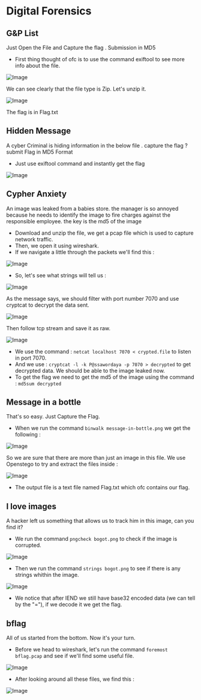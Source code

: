 # Digital Forensics 
## G&P List 
Just Open the File and Capture the flag . Submission in MD5

* First thing thought of ofc is to use the command exiftool to see more info about the file. 

![Image](./assets/Capture1.JPG)

We can see clearly that the file type is Zip. Let's unzip it. 

![Image](./assets/Capture2.JPG)

The flag is in Flag.txt 


## Hidden Message 
A cyber Criminal is hiding information in the below file . capture the flag ? submit Flag in MD5 Format

* Just use exiftool command and instantly get the flag 

![Image](./assets/Capture3.JPG)


## Cypher Anxiety 
An image was leaked from a babies store. the manager is so annoyed because he needs to identify the image to fire charges against the responsible employee. the key is the md5 of the image

* Download and unzip the file, we get a pcap file which is used to capture network traffic. 
* Then, we open it using wireshark. 
* If we navigate a little through the packets we'll find this : 

![Image](./assets/Capture4.JPG)

* So, let's see what strings will tell us : 

![Image](./assets/Capture5.JPG)

As the message says, we should filter with port number 7070 and use cryptcat to decrypt the data sent. 

![Image](./assets/Capture6.JPG)

Then follow tcp stream and save it as raw. 

![Image](./assets/Capture7.JPG)

* We use the command : ```netcat localhost 7070 < crypted.file``` to listen in port 7070.
* And we use : ```cryptcat -l -k P@ssawordaya -p 7070 > decrypted``` to get decrypted data. 
We should be able to the image leaked now. 
* To get the flag we need to get the md5 of the image using the command : ```md5sum decrypted```


## Message in a bottle
That's so easy. Just Capture the Flag.

* When we run the command ```binwalk message-in-bottle.png``` we get the following : 

![Image](./assets/Capture8.JPG)

So we are sure that there are more than just an image in this file. 
We use Openstego to try and extract the files inside : 

![Image](./assets/Capture9.JPG)

* The output file is a text file named Flag.txt which ofc contains our flag. 


## I love images
A hacker left us something that allows us to track him in this image, can you find it?

* We run the command ```pngcheck bogot.png``` to check if the image is corrupted.

![Image](./assets/Capture10.JPG)

* Then we run the command ```strings bogot.png``` to see if there is any strings whithin the image. 

![Image](./assets/Capture11.JPG)

* We notice that after IEND we still have base32 encoded data (we can tell by the "="), if we decode it we get the flag. 


## bflag 
All of us started from the bottom. Now it's your turn.

* Before we head to wireshark, let's run the command ```foremost bflag.pcap``` and see if we'll find some useful file. 

![Image](./assets/Capture12.JPG)

* After looking around all these files, we find this : 

![Image](./assets/Capture13.JPG)


## 















